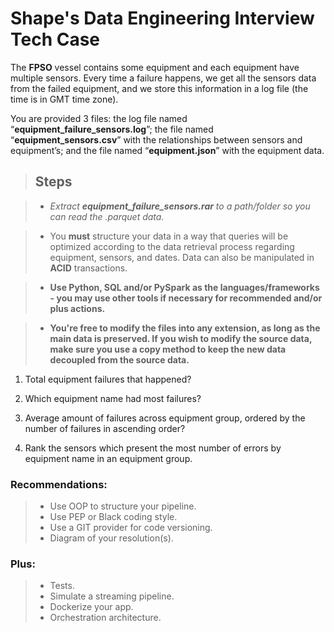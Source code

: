 # Shape's Data Engineering Interview Tech Case
The **FPSO** vessel contains some equipment and each equipment have multiple sensors. Every time a failure happens, we get all the sensors data from the failed equipment, and we store this information in a log file (the time is in GMT time zone).

You are provided 3 files: the log file named “**equipment_failure_sensors.log**”; the file named “**equipment_sensors.csv**” with the relationships between sensors and equipment’s; and the file named “**equipment.json**” with the equipment data.

> ## Steps

> - *Extract **equipment_failure_sensors.rar** to a path/folder so you can read the .parquet data.*

> - You **must** structure your data in a way that queries will be optimized according to the data retrieval process regarding equipment, sensors, and dates. Data can also be manipulated in **ACID** transactions.

> - **Use Python, SQL and/or PySpark as the languages/frameworks - you may use other tools if necessary for recommended and/or plus actions.**

> - **You're free to modify the files into any extension, as long as the main data is preserved. If you wish to modify the source data, make sure you use a copy method to keep the new data decoupled from the source data.**

1. Total equipment failures that happened?

2. Which equipment name had most failures?

3. Average amount of failures across equipment group, ordered by the number of failures in ascending order?

4.  Rank the sensors which present the most number of errors by equipment name in an equipment group.

### Recommendations: 

>- Use OOP to structure your pipeline.
>- Use PEP or Black coding style.
>- Use a GIT provider for code versioning.
>- Diagram of your resolution(s).

### Plus:

>- Tests.
>- Simulate a streaming pipeline.
>- Dockerize your app.
>- Orchestration architecture.

